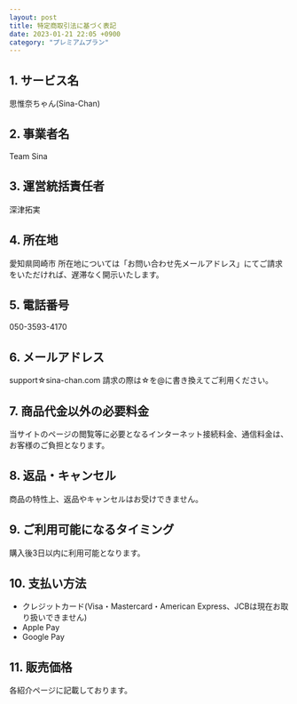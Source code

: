 ```yaml
---
layout: post
title: 特定商取引法に基づく表記
date: 2023-01-21 22:05 +0900
category: "プレミアムプラン"
---
```

## 1. サービス名
思惟奈ちゃん(Sina-Chan)
## 2. 事業者名
Team Sina
## 3. 運営統括責任者
深津拓実
## 4. 所在地
愛知県岡崎市
所在地については「お問い合わせ先メールアドレス」にてご請求をいただければ、遅滞なく開示いたします。
## 5. 電話番号
050-3593-4170
## 6. メールアドレス
support☆sina-chan.com
請求の際は☆を@に書き換えてご利用ください。
## 7. 商品代金以外の必要料金
当サイトのページの閲覧等に必要となるインターネット接続料金、通信料金は、お客様のご負担となります。
## 8. 返品・キャンセル
商品の特性上、返品やキャンセルはお受けできません。
## 9. ご利用可能になるタイミング
購入後3日以内に利用可能となります。
## 10. 支払い方法
- クレジットカード(Visa・Mastercard・American Express、JCBは現在お取り扱いできません)
- Apple Pay
- Google Pay
## 11. 販売価格
各紹介ページに記載しております。
